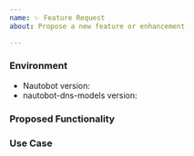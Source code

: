 ```yaml
---
name: ✨ Feature Request
about: Propose a new feature or enhancement

---
```


### Environment
* Nautobot version:  <!-- Example: 2.4.0 -->
* nautobot-dns-models version:  <!-- Example: 1.0.0 -->

<!--
    Describe in detail the new functionality you are proposing.
-->
### Proposed Functionality

<!--
    Convey an example use case for your proposed feature. Write from the
    perspective of a user who would benefit from the proposed
    functionality and describe how.
--->
### Use Case

